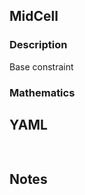 ## MidCell

### Description

Base constraint

### Mathematics

## YAML

```yaml
    
```

## Notes

